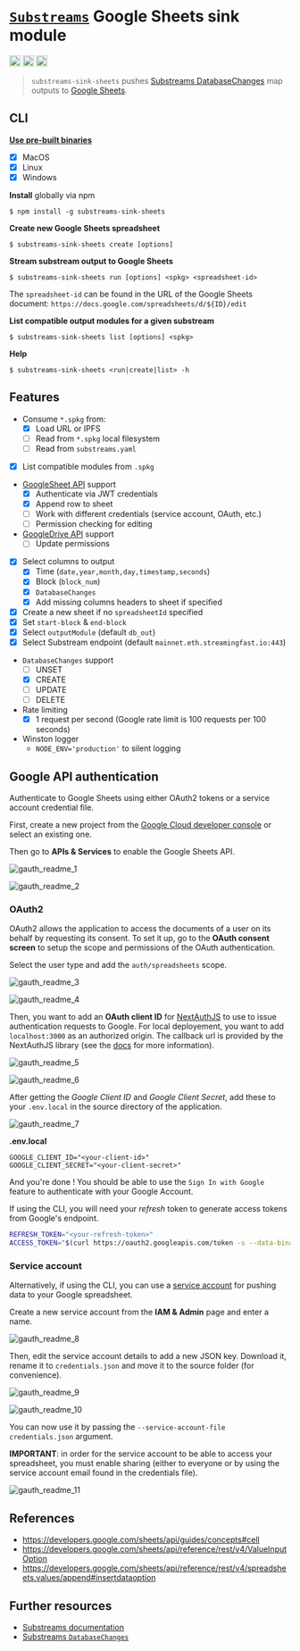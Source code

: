 # [`Substreams`](https://substreams.streamingfast.io/) Google Sheets sink module

[<img alt="github" src="https://img.shields.io/badge/Github-substreams.sheets-8da0cb?style=for-the-badge&logo=github" height="20">](https://github.com/pinax-network/substreams-sink-sheets)
[<img alt="npm" src="https://img.shields.io/npm/v/substreams-sink-sheets.svg?style=for-the-badge&color=CB0001&logo=npm" height="20">](https://www.npmjs.com/package/substreams-sink-sheets)
[<img alt="GitHub Workflow Status" src="https://img.shields.io/github/actions/workflow/status/pinax-network/substreams-sink-sheets/ci.yml?branch=main&style=for-the-badge" height="20">](https://github.com/pinax-network/substreams-sink-sheets/actions?query=branch%3Amain)

> `substreams-sink-sheets` pushes [Substreams DatabaseChanges](https://github.com/streamingfast/substreams-database-change/blob/develop/proto/substreams/sink/database/v1/database.proto) map outputs to [Google Sheets](https://developers.google.com/sheets/api/reference/rest/).

## CLI
[**Use pre-built binaries**](https://github.com/pinax-network/substreams-sink-sheets/releases)
- [x] MacOS
- [x] Linux
- [x] Windows

**Install** globally via npm
```console
$ npm install -g substreams-sink-sheets
```

**Create new Google Sheets spreadsheet**
```console
$ substreams-sink-sheets create [options]
```

**Stream substream output to Google Sheets**
```console
$ substreams-sink-sheets run [options] <spkg> <spreadsheet-id>
```

The `spreadsheet-id` can be found in the URL of the Google Sheets document: `https://docs.google.com/spreadsheets/d/${ID}/edit `

**List compatible output modules for a given substream**
```console
$ substreams-sink-sheets list [options] <spkg>
```

**Help**
```console
$ substreams-sink-sheets <run|create|list> -h
```

## Features

- Consume `*.spkg` from:
  - [x] Load URL or IPFS
  - [ ] Read from `*.spkg` local filesystem
  - [ ] Read from `substreams.yaml`
- [x] List compatible modules from `.spkg`
- [GoogleSheet API](https://developers.google.com/sheets/api/reference/rest/) support
  - [x] Authenticate via JWT credentials
  - [x] Append row to sheet
  - [ ] Work with different credentials (service account, OAuth, etc.)
  - [ ] Permission checking for editing
- [GoogleDrive API](https://developers.google.com/drive/api/v3/reference) support
  - [ ] Update permissions
- [x] Select columns to output
  - [x] Time (`date,year,month,day,timestamp,seconds`)
  - [x] Block (`block_num`)
  - [x] `DatabaseChanges`
  - [x] Add missing columns headers to sheet if specified
- [x] Create a new sheet if no `spreadsheetId` specified
- [x] Set `start-block` & `end-block`
- [x] Select `outputModule` (default `db_out`)
- [x] Select Substream endpoint (default `mainnet.eth.streamingfast.io:443`)
- `DatabaseChanges` support
  - [ ] UNSET
  - [x] CREATE
  - [ ] UPDATE
  - [ ] DELETE
- Rate limiting
  - [x] 1 request per second (Google rate limit is 100 requests per 100 seconds)
- Winston logger
  - `NODE_ENV='production'` to silent logging

## Google API authentication

Authenticate to Google Sheets using either OAuth2 tokens or a service account credential file.

First, create a new project from the [Google Cloud developer console](https://console.cloud.google.com) or select an existing one.

Then go to **APIs & Services** to enable the Google Sheets API.

![gauth_readme_1](https://user-images.githubusercontent.com/23462475/223189947-b8b10d57-9b79-4ea9-8847-253281f8fde7.png)

![gauth_readme_2](https://user-images.githubusercontent.com/23462475/223189999-04ad861f-079b-437b-82c9-a4960da86218.png)

### OAuth2

OAuth2 allows the application to access the documents of a user on its behalf by requesting its consent. To set it up, go to the **OAuth consent screen** to setup the scope and permissions of the OAuth authentication.

Select the user type and add the `auth/spreadsheets` scope.

![gauth_readme_3](https://user-images.githubusercontent.com/23462475/223190885-55aa8546-6602-425c-a248-8044d172a4f0.png)

![gauth_readme_4](https://user-images.githubusercontent.com/23462475/223190932-4a6e4adf-6fa9-41d9-8342-75a1301adfbc.png)

Then, you want to add an **OAuth client ID** for [NextAuthJS](https://next-auth.js.org/) to use to issue authentication requests to Google. For local deployement, you want to add `localhost:3000` as an authorized origin. The callback url is provided by the NextAuthJS library (see the [docs](https://authjs.dev/reference/oauth-providers/google) for more information). 

![gauth_readme_5](https://user-images.githubusercontent.com/23462475/223191678-18b29385-745e-428c-a79b-e4354ba8f663.png)

![gauth_readme_6](https://user-images.githubusercontent.com/23462475/223191718-89613498-5a11-472f-b52d-92bff5ff1f29.png)

After getting the *Google Client ID* and *Google Client Secret*, add these to your `.env.local` in the source directory of the application.

![gauth_readme_7](https://user-images.githubusercontent.com/23462475/223192240-0c150950-5ea9-4387-a658-4b2198d1fdba.png)

**.env.local**
```env
GOOGLE_CLIENT_ID="<your-client-id>"
GOOGLE_CLIENT_SECRET="<your-client-secret>"
```

And you're done ! You should be able to use the `Sign In with Google` feature to authenticate with your Google Account. 

If using the CLI, you will need your *refresh* token to generate access tokens from Google's endpoint.
```bash
REFRESH_TOKEN="<your-refresh-token>"
ACCESS_TOKEN="$(curl https://oauth2.googleapis.com/token -s --data-binary "client_id=<your-client-id>&client_secret=<your-client-secret>&refresh_token=$REFRESH_TOKEN&grant_type=refresh_token" | jq .access_token)"
```

### Service account

Alternatively, if using the CLI, you can use a [service account](https://cloud.google.com/iam/docs/service-account-overview) for pushing data to your Google spreadsheet.

Create a new service account from the **IAM & Admin** page and enter a name.

![gauth_readme_8](https://user-images.githubusercontent.com/23462475/223193796-21b6e195-0eee-4abb-8d36-c6553a52339c.png)

Then, edit the service account details to add a new JSON key. Download it, rename it to `credentials.json` and move it to the source folder (for convenience).

![gauth_readme_9](https://user-images.githubusercontent.com/23462475/223193964-4e017a17-4dad-4a7b-8827-1f1bea613d1e.png)

![gauth_readme_10](https://user-images.githubusercontent.com/23462475/223194315-fef75a04-cc4d-4ddf-902f-664f52529432.png)

You can now use it by passing the `--service-account-file credentials.json` argument.

**IMPORTANT**: in order for the service account to be able to access your spreadsheet, you must enable sharing (either to everyone or by using the service account email found in the credentials file).

![gauth_readme_11](https://user-images.githubusercontent.com/23462475/223197936-47c06829-6e92-4068-b90e-2742863fcd69.png)

## References

- https://developers.google.com/sheets/api/guides/concepts#cell
- https://developers.google.com/sheets/api/reference/rest/v4/ValueInputOption
- https://developers.google.com/sheets/api/reference/rest/v4/spreadsheets.values/append#insertdataoption

## Further resources

- [Substreams documentation](https://substreams.streamingfast.io)
- [Substreams `DatabaseChanges`](https://github.com/streamingfast/substreams-database-change)
